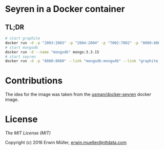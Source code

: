 # Seyren in a Docker container

## TL;DR

```bash
# start graphite
docker run -d -p "2003:2003" -p "2004:2004" -p "7002:7002" -p "8000:8000" --name graphite_carbon erwinnttdata/graphite_carbon
# start mongodb
docker run -d --name "mongodb" mongo:3.3.15
# start seyren
docker run -d -p "8080:8080" --link "mongodb:mongodb" --link "graphite_carbon:graphite"  -e "MONGO_URL=mongodb://mongodb:27017/seyren" -e "GRAPHITE_URL=http://graphite:8000" --name seyren erwinnttdata/seyren
```

# Contributions

The idea for the image was taken from the [usman/docker-seyren](https://hub.docker.com/r/usman/docker-seyren/) docker image.

# License

*The MIT License (MIT)*

Copyright (c) 2016 Erwin Müller, erwin.mueller@nttdata.com
